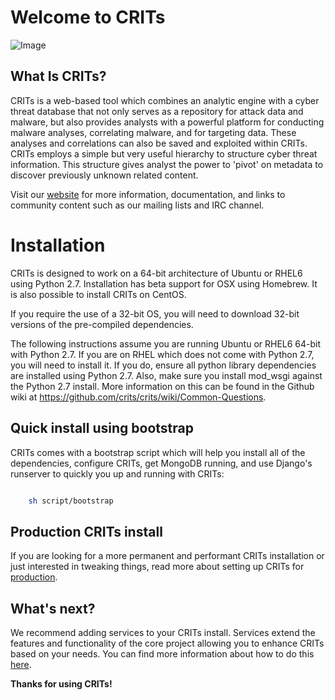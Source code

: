 # Welcome to CRITs

![Image](https://github.com/crits/crits/raw/master/extras/www/new_images/crits_logo.png)

## What Is CRITs?

CRITs is a web-based tool which combines an analytic engine with a cyber threat database that not only serves as a repository for attack data and malware, but also provides analysts with a powerful platform for conducting malware analyses, correlating malware, and for targeting data. These analyses and correlations can also be saved and exploited within CRITs. CRITs employs a simple but very useful hierarchy to structure cyber threat information. This structure gives analyst the power to 'pivot' on metadata to discover previously unknown related content.

Visit our [website](https://crits.github.io) for more information, documentation, and links to community content such as our mailing lists and IRC channel.

# Installation

CRITs is designed to work on a 64-bit architecture of Ubuntu or RHEL6 using Python 2.7. Installation has beta support for OSX using Homebrew. It is also possible to install CRITs on CentOS.

If you require the use of a 32-bit OS, you will need to download 32-bit versions of the pre-compiled dependencies.

The following instructions assume you are running Ubuntu or RHEL6 64-bit with Python 2.7. If you are on RHEL which does not come with Python 2.7, you will need to install it. If you do, ensure all python library dependencies are installed using Python 2.7. Also, make sure you install mod_wsgi against the Python 2.7 install. More information on this can be found in the Github wiki at https://github.com/crits/crits/wiki/Common-Questions.

## Quick install using bootstrap

CRITs comes with a bootstrap script which will help you install all of the dependencies, configure CRITs, get MongoDB running, and use Django's runserver to quickly you up and running with CRITs:

```bash

    sh script/bootstrap
```

## Production CRITs install

If you are looking for a more permanent and performant CRITs installation or just interested in tweaking things, read more about setting up CRITs for [production](https://github.com/crits/crits/wiki/Production-grade-CRITs-install).

## What's next?

We recommend adding services to your CRITs install. Services extend the features and functionality of the core project allowing you to enhance CRITs based on your needs. You can find more information about how to do this [here](https://github.com/crits/crits/wiki/Adding-services-to-CRITs).

**Thanks for using CRITs!**
